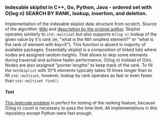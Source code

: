 ### Indexable skiplist in C++, Go, Python, Java - ordered set with O(log n) SEARCH BY RANK, lookup, insertion, and deletion. 
Implementation of the indexable skiplist data structure from scratch. Source of the algorithm: [Wiki](https://en.wikipedia.org/wiki/Skip_list) and [description by the original author](https://citeseerx.ist.psu.edu/viewdoc/download?doi=10.1.1.17.524&rep=rep1&type=pdf). Skiplist operates similarly to `std::multiset` but also supports `O(log n)` lookup of the given value by it's rank (ie, "what is the Nth smallest element?" or "what is the rank of element with key=X"). This function is absent in majority of available packages. Essentially skiplist is a composition of linked lists where nodes are assigned random heights. That allows to skip some elements during traversal and achieve faster performance, O(log n) instead of O(n). Nodes are also assigned "pointer lengths" to keep track of the rank. 
To fill the `SetSkiplist` with 10^5 elements typically takes 10 times longer than to fill `std::multiset`, however, lookup by rank operates as fast or even faster than `std::multiset find()`. 
#### Test
[This leetcode problem](https://leetcode.com/problems/count-of-smaller-numbers-after-self/) is perfect for testing of the ranking feature, because O(log n) count is necessary to pass the time limit. All implementations in this repository except Python were fast enough. 

